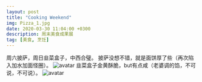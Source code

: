```yaml
---
layout: post
title: "Cooking Weekend"
img: Pizza_1.jpg 
date: 2020-03-30 11:04:00 +0300
description: 周末美食成果展 
tag: [美食, 烹饪]
---
```

周六披萨，周日韭菜盒子，中西合璧。
披萨没想不错，就是面饼厚了些（再次陷入加水加面怪圈）。
![avatar](https://wangzhi107.github.io/assets/img/Piza_0.jpg)
韭菜盒子金黄酥脆，but有点咸（老婆调的馅，不可说，不可说）。
![avatar](http://wangzhi107.github.io/assets/img/Leekbox.jpg)

